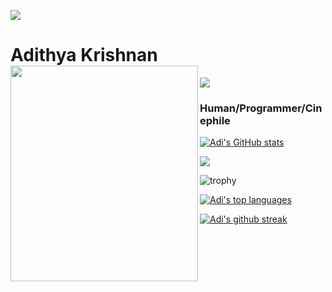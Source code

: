 

<a href="https://www.youtube.com/watch?v=dQw4w9WgXcQ"><img src="https://user-images.githubusercontent.com/73097560/115834477-dbab4500-a447-11eb-908a-139a6edaec5c.gif"></a>
# Adithya Krishnan <img align="left" src="https://github.com/fal3n-4ngel/fal3n-4ngel/blob/main/1.gif" width="300" height="345" />
<img src="https://komarev.com/ghpvc/?username=fal3n-4ngel"/> 

### Human/Programmer/Cinephile
[![Adi's GitHub stats](https://github-readme-stats.vercel.app/api?username=fal3n-4ngel)](https://github.com/anuraghazra/github-readme-stats)

<img src="https://user-images.githubusercontent.com/73097560/115834477-dbab4500-a447-11eb-908a-139a6edaec5c.gif"></a>

![trophy](https://github-profile-trophy.vercel.app/?username=fal3n-4ngel&theme=onedark&title=Commits,Stars,Issues)

[![Adi's top languages](https://github-readme-stats.vercel.app/api/top-langs/?username=fal3n-4ngel&theme=blue-green)](https://github.com/anuraghazra/github-readme-stats)


[![Adi's github streak](https://github-readme-streak-stats.herokuapp.com/?user=fal3n-4ngel&theme=blue-green)](https://github.com/DenverCoder1/github-readme-streak-stats)
